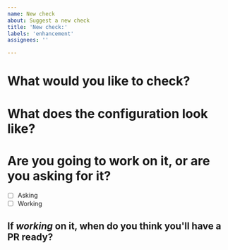 ```yaml
---
name: New check
about: Suggest a new check
title: 'New check:'
labels: 'enhancement'
assignees: ''

---
```


# What would you like to check?

<!-- Provide as much detail as you can about what precisely you want to check. -->

# What does the configuration look like?

<!-- 
Provide documentation of how you envision the configuration of the validator to function.  Please follow the style of other validators in the README, see https://github.com/target/data-validator#validators.
Most of our rework requests are the result of an unclear vision for the interface to the check!
-->

# Are you going to work on it, or are you asking for it?

- [ ] Asking
- [ ] Working

## If _working_ on it, when do you think you'll have a PR ready?

<!-- Delete the previous header above if you're just asking for the check. -->
